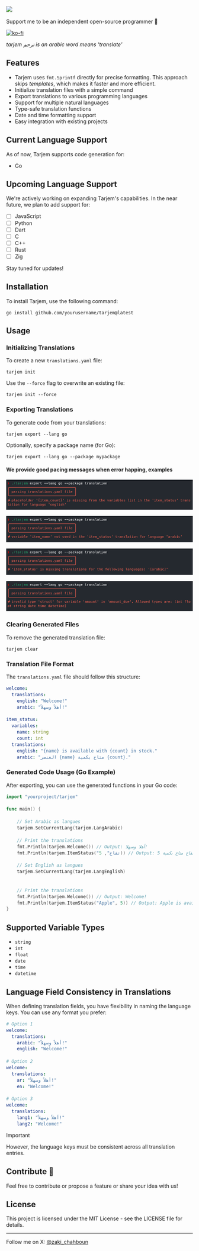 <img src="https://raw.githubusercontent.com/zakaria-chahboun/ZakiQtProjects/master/IMAGE1.png">

Support me to be an independent open-source programmer 💟

[![ko-fi](https://ko-fi.com/img/githubbutton_sm.svg)](https://ko-fi.com/U7U3FQ2JA)

*tarjem ترجم is an arabic word means 'translate'*

## Features

- Tarjem uses `fmt.Sprintf` directly for precise formatting. This approach skips _templates_, which makes it faster and more efficient.
- Initialize translation files with a simple command
- Export translations to various programming languages
- Support for multiple natural languages
- Type-safe translation functions
- Date and time formatting support
- Easy integration with existing projects

## Current Language Support

As of now, Tarjem supports code generation for:

- Go

## Upcoming Language Support

We're actively working on expanding Tarjem's capabilities. In the near future, we plan to add support for:

- [ ] JavaScript
- [ ] Python
- [ ] Dart
- [ ] C
- [ ] C++
- [ ] Rust
- [ ] Zig

Stay tuned for updates!

## Installation

To install Tarjem, use the following command:

```console
go install github.com/yourusername/tarjem@latest
```

## Usage

### Initializing Translations

To create a new `translations.yaml` file:

```console
tarjem init
```

Use the `--force` flag to overwrite an existing file:

```console
tarjem init --force
```

### Exporting Translations

To generate code from your translations:

```console
tarjem export --lang go
```

Optionally, specify a package name (for Go):

```console
tarjem export --lang go --package mypackage
```

#### We provide good pacing messages when error happing, examples 

![missing placeholder](/screenshot/parse_1.png)

![not user variables in translation](/screenshot/parse_2.png)

![missing translations](/screenshot/parse_3.png)

![unsupported type](/screenshot/parse_4.png)

### Clearing Generated Files

To remove the generated translation file:

```console
tarjem clear
```

### Translation File Format

The `translations.yaml` file should follow this structure:

```yaml
welcome:
  translations:
    english: "Welcome!"
    arabic: "أهلاً وسهلاً!"

item_status:
  variables:
    name: string
    count: int
  translations:
    english: "{name} is available with {count} in stock."
    arabic: "العنصر {name} متاح بكمية {count}."
```

### Generated Code Usage (Go Example)

After exporting, you can use the generated functions in your Go code:

```go
import "yourproject/tarjem"

func main() {

	// Set Arabic as langues
	tarjem.SetCurrentLang(tarjem.LangArabic)
    
	// Print the translations
    fmt.Println(tarjem.Welcome()) // Output: أهلا وسهلا!
	fmt.Println(tarjem.ItemStatus("تفاح", 5)) // Output: العنصر تفاح متاح بكمية 5.

	// Set English as langues
    tarjem.SetCurrentLang(tarjem.LangEnglish)


	// Print the translations
    fmt.Println(tarjem.Welcome()) // Output: Welcome!
    fmt.Println(tarjem.ItemStatus("Apple", 5)) // Output: Apple is available with 5 in stock.
}
```

## Supported Variable Types

* `string`
* `int`
* `float`
* `date`
* `time`
* `datetime`

## Language Field Consistency in Translations

When defining translation fields, you have flexibility in naming the language keys. You can use any format you prefer:

```yaml
# Option 1
welcome:
  translations:
    arabic: "أهلاً وسهلاً!"
    english: "Welcome!"

# Option 2
welcome:
  translations:
    ar: "أهلاً وسهلاً!"
    en: "Welcome!"

# Option 3
welcome:
  translations:
    lang1: "أهلاً وسهلاً!"
    lang2: "Welcome!"
```

> [!IMPORTANT]
> However, the language keys must be consistent across all translation entries.


## Contribute 🌻

Feel free to contribute or propose a feature or share your idea with us!

## License

This project is licensed under the MIT License - see the LICENSE file for details.

-----
Follow me on X: [@zaki_chahboun](https://x.com/Zaki_Chahboun)